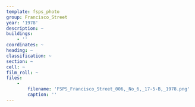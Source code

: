 ```yaml
---
template: fsps_photo
group: Francisco_Street
year: '1978'
description: ~
buildings:
    - ''
coordinates: ~
heading: ~
classification: ~
section: ~
cell: ~
film_roll: ~
files:
    -
        filename: 'FSPS_Francisco_Street_006,_No_6,_17-5-B,_1978.png'
        caption: ''
---
```

